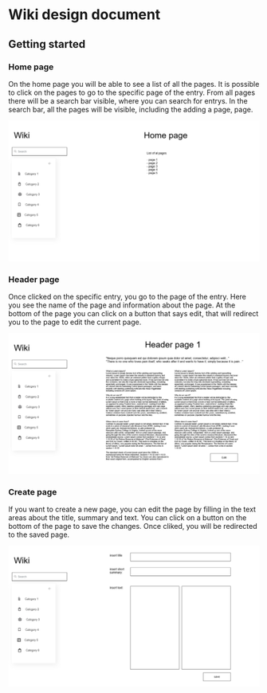 # Wiki design document

## Getting started

### Home page
On the home page you will be able to see a list of all the pages. It is possible to click on the pages to go to the specific page of the entry. From all pages there will be a search bar visible, where you can search for entrys. In the search bar, all the pages will be visible, including the adding a page, page. 

![home page](/wiki/photos/home%401x.png)

### Header page
Once clicked on the specific entry, you go to the page of the entry. Here you see the name of the page and information about the page. At the bottom of the page you can click on a button that says edit, that will redirect you to the page to edit the current page. 

![page 1](/wiki/photos/page1.png)


### Create page 
If you want to create a new page, you can edit the page by filling in the text areas about the title, summary and text. You can click on a button on the bottom of the page to save the changes. Once cliked, you will be redirected to the saved page. 

![create page](/wiki/photos/insert%20new%20page%401x.png)
